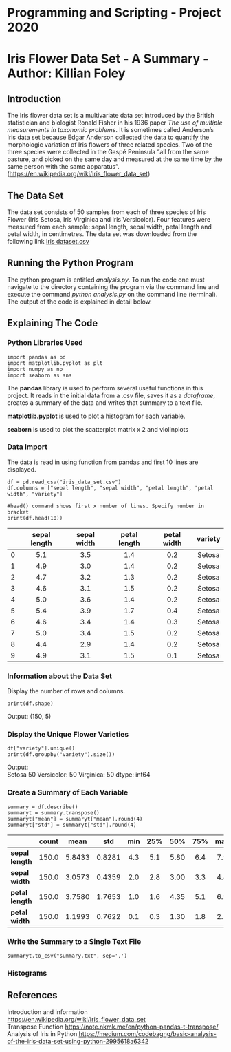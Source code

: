 # Programming and Scripting - Project 2020
# Iris Flower Data Set - A Summary - Author: Killian Foley

## Introduction
The Iris flower data set is a multivariate data set introduced by the British statistician and biologist Ronald Fisher in his 1936 paper *The use of multiple measurements in taxonomic problems*. It is sometimes called Anderson’s Iris data set because Edgar Anderson collected the data to quantify the morphologic variation of Iris flowers of three related species. Two of the three species were collected in the Gaspé Peninsula “all from the same pasture, and picked on the same day and measured at the same time by the same person with the same apparatus”. (https://en.wikipedia.org/wiki/Iris_flower_data_set)

## The Data Set
The data set consists of 50 samples from each of three species of Iris Flower (Iris Setosa, Iris Virginica and Iris Versicolor). Four features were measured from each sample: sepal length, sepal width, petal length and petal width, in centimetres. The data set was downloaded from the following link [Iris dataset.csv](https://tableconvert.com/?output=csv)

## Running the Python Program
The python program is entitled *analysis.py*. To run the code one must navigate to the directory containing the program via the command line and execute the command *python analysis.py* on the command line (terminal). The output of the code is explained in detail below.

## Explaining The Code
### Python Libraries Used
`import pandas as pd`  
`import matplotlib.pyplot as plt`  
`import numpy as np`  
`import seaborn as sns`  

The **pandas** library is used to perform several useful functions in this project. It reads in the initial data from a .csv file, saves it as a *dataframe*, creates a summary of the data and writes that summary to a text file.  
  
**matplotlib.pyplot** is used to plot a histogram for each variable.  
  
**seaborn** is used to plot the scatterplot matrix x 2 and violinplots

### Data Import
The data is read in using function from pandas and first 10 lines are displayed.  

`df = pd.read_csv("iris_data_set.csv")`  
`df.columns = ["sepal length", "sepal width", "petal length", "petal width", "variety"]`

`#head() command shows first x number of lines. Specify number in bracket`  
`print(df.head(10))`  
  
|   | sepal length  | sepal width  | petal length  | petal width |variety|
|---|:-------------:|:------------:|:-------------:|:-----------:|:-----:|
| 0           | 5.1          |3.5          | 1.4          |0.2  |Setosa|  
| 1           | 4.9          |3.0          | 1.4          |0.2  |Setosa|  
| 2           | 4.7          |3.2          | 1.3         | 0.2  |Setosa|  
| 3           | 4.6          |3.1          | 1.5         | 0.2  |Setosa|  
| 4           | 5.0          |3.6          | 1.4         | 0.2  |Setosa|  
| 5           | 5.4          |3.9          | 1.7         | 0.4  |Setosa|  
| 6           | 4.6          |3.4          | 1.4         | 0.3  |Setosa|  
| 7           | 5.0          |3.4          | 1.5         | 0.2  |Setosa|  
| 8           | 4.4          |2.9          | 1.4         | 0.2  |Setosa|  
| 9           | 4.9          |3.1          | 1.5         | 0.1  |Setosa|  

### Information about the Data Set
Display the number of rows and columns.  
  
`print(df.shape)`  
  
Output: (150, 5)
  
### Display the Unique Flower Varieties
`df["variety"].unique()`  
`print(df.groupby("variety").size())`

Output:  
Setosa  50
Versicolor: 50
Virginica:  50
dtype:  int64

### Create a Summary of Each Variable
`summary = df.describe()`  
`summaryt = summary.transpose()`  
`summaryt["mean"] = summaryt["mean"].round(4)`  
`summaryt["std"] = summaryt["std"].round(4)`  

|           |count    |mean     |std  |min  |25%   |50%  |75%  |max
|    ---    |:---:|:---:|:---:|:---:|:---:|:---:|:---:|:---:|   
**sepal length**  |150.0  |5.8433  |0.8281  |4.3  |5.1  |5.80  |6.4  |7.9
**sepal width**   |150.0  |3.0573  |0.4359  |2.0  |2.8  |3.00  |3.3  |4.4
**petal length**  |150.0  |3.7580  |1.7653  |1.0  |1.6  |4.35  |5.1  |6.9
**petal width**   |150.0  |1.1993  |0.7622  |0.1  |0.3  |1.30  |1.8  |2.5

### Write the Summary to a Single Text File
`summaryt.to_csv("summary.txt", sep=',')`
### Histograms



## References
Introduction and information https://en.wikipedia.org/wiki/Iris_flower_data_set  
Transpose Function https://note.nkmk.me/en/python-pandas-t-transpose/  
Analysis of Iris in Python https://medium.com/codebagng/basic-analysis-of-the-iris-data-set-using-python-2995618a6342  

